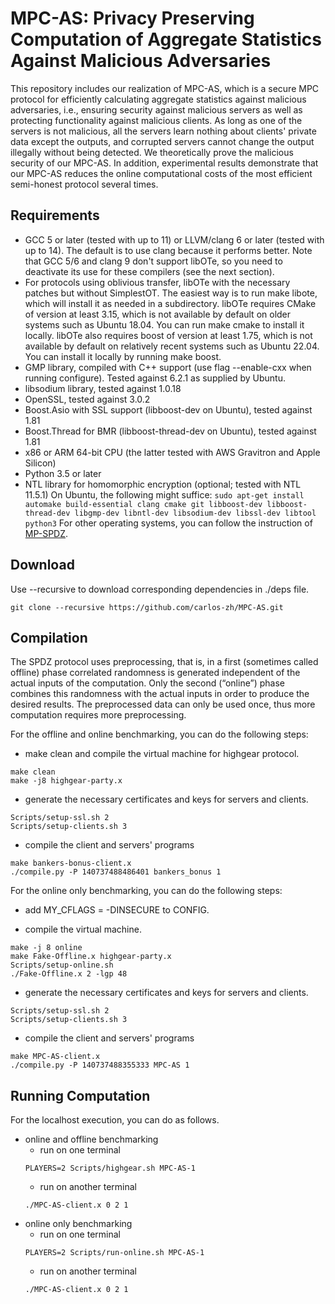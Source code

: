 # MPC-AS: Privacy Preserving Computation of Aggregate Statistics Against Malicious Adversaries

This repository includes our realization of MPC-AS, which is a secure MPC protocol for efficiently calculating aggregate statistics against malicious adversaries, i.e., ensuring security against malicious servers as well as protecting functionality against malicious clients. As long as one of the servers is not malicious, all the servers learn nothing about clients' private data except the outputs, and corrupted servers cannot change the output illegally without being detected. We theoretically prove the malicious security of our MPC-AS. In addition, experimental results demonstrate that our MPC-AS reduces the online computational costs of the most efficient semi-honest protocol several times.

## Requirements

*   GCC 5 or later (tested with up to 11) or LLVM/clang 6 or later (tested with up to 14). The default is to use clang because it performs better. Note that GCC 5/6 and clang 9 don't support libOTe, so you need to deactivate its use for these compilers (see the next section).
*   For protocols using oblivious transfer, libOTe with the necessary patches but without SimplestOT. The easiest way is to run make libote, which will install it as needed in a subdirectory. libOTe requires CMake of version at least 3.15, which is not available by default on older systems such as Ubuntu 18.04. You can run make cmake to install it locally. libOTe also requires boost of version at least 1.75, which is not available by default on relatively recent systems such as Ubuntu 22.04. You can install it locally by running make boost.
*   GMP library, compiled with C++ support (use flag --enable-cxx when running configure). Tested against 6.2.1 as supplied by Ubuntu.
*   libsodium library, tested against 1.0.18
*   OpenSSL, tested against 3.0.2
*   Boost.Asio with SSL support (libboost-dev on Ubuntu), tested against 1.81
*   Boost.Thread for BMR (libboost-thread-dev on Ubuntu), tested against 1.81
*   x86 or ARM 64-bit CPU (the latter tested with AWS Gravitron and Apple Silicon)
*   Python 3.5 or later
*   NTL library for homomorphic encryption (optional; tested with NTL 11.5.1)
    On Ubuntu, the following might suffice:
    `sudo apt-get install automake build-essential clang cmake git libboost-dev libboost-thread-dev libgmp-dev libntl-dev libsodium-dev libssl-dev libtool python3`
    For other operating systems, you can follow the instruction of [MP-SPDZ](https://mp-spdz.readthedocs.io/en/latest/).

## Download
Use --recursive to download corresponding dependencies in ./deps file.
```
git clone --recursive https://github.com/carlos-zh/MPC-AS.git
```

## Compilation

The SPDZ protocol uses preprocessing, that is, in a first (sometimes called offline) phase correlated randomness is generated independent of the actual inputs of the computation. Only the second (“online”) phase combines this randomness with the actual inputs in order to produce the desired results. The preprocessed data can only be used once, thus more computation requires more preprocessing.

For the offline and online benchmarking, you can do the following steps:

*   make clean and compile the virtual machine for highgear protocol.

```Linux
make clean
make -j8 highgear-party.x
```

*   generate the necessary certificates and keys for servers and clients.

```Linux
Scripts/setup-ssl.sh 2
Scripts/setup-clients.sh 3
```

*   compile the client and servers' programs

```Linux
make bankers-bonus-client.x
./compile.py -P 140737488486401 bankers_bonus 1
```

For the online only benchmarking, you can do the following steps:

*   add MY\_CFLAGS = -DINSECURE to CONFIG.

*   compile the virtual machine.

<!---->

    make -j 8 online
    make Fake-Offline.x highgear-party.x
    Scripts/setup-online.sh
    ./Fake-Offline.x 2 -lgp 48

*   generate the necessary certificates and keys for servers and clients.

<!---->

    Scripts/setup-ssl.sh 2
    Scripts/setup-clients.sh 3

*   compile the client and servers' programs

<!---->

    make MPC-AS-client.x
    ./compile.py -P 140737488355333 MPC-AS 1

## Running Computation

For the localhost execution, you can do as follows.

*   online and offline benchmarking
    *   run on one terminal
    <!---->
        PLAYERS=2 Scripts/highgear.sh MPC-AS-1
    *   run on another terminal
    <!---->
        ./MPC-AS-client.x 0 2 1
*   online only benchmarking
    *   run on one terminal
    <!---->
        PLAYERS=2 Scripts/run-online.sh MPC-AS-1
    *   run on another terminal
    <!---->
        ./MPC-AS-client.x 0 2 1



